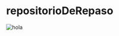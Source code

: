 # repositorioDeRepaso
![hola](https://drive.google.com/file/d/1LmpfeF1zLtzHPXzG12vQgLPJqhEiUnQo/view?usp=sharing)
